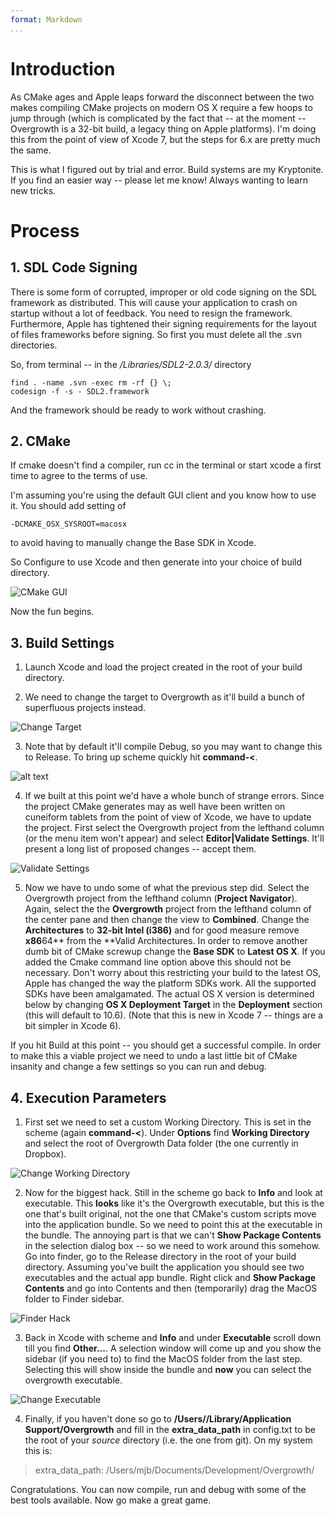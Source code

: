```yaml
---
format: Markdown
...
```


# Introduction 

As CMake ages and Apple leaps forward the disconnect between the two makes compiling CMake projects on modern OS X require a few hoops to jump through (which is complicated by the fact that -- at the moment -- Overgrowth is a 32-bit build, a legacy thing on Apple platforms).  I'm doing this from the point of view of Xcode 7, but the steps for 6.x are pretty much the same.

This is what I figured out by trial and error. Build systems are my Kryptonite.  If you find an easier way -- please let me know!  Always wanting to learn new tricks.

# Process

## 1. SDL Code Signing

There is some form of corrupted, improper or old code signing on the SDL framework as distributed.  This will cause your application to crash on startup without a lot of feedback.  You need to resign the framework.  Furthermore, Apple has tightened their signing requirements for the layout of files frameworks before signing.  So first you must delete all the .svn directories. 

So, from terminal -- in the <source base>*/Libraries/SDL2-2.0.3/* directory
	
	find . -name .svn -exec rm -rf {} \;
	codesign -f -s - SDL2.framework

And the framework should be ready to work without crashing.

## 2. CMake 

If cmake doesn't find a compiler, run cc in the terminal or start xcode a first time to agree to the terms of use.

I'm assuming you're using the default GUI client and you know how to use it. You should add setting of

	-DCMAKE_OSX_SYSROOT=macosx

to avoid having to manually change the Base SDK in Xcode.

So Configure to use Xcode and then generate into your choice of build directory.  

![CMake GUI](img/OSXCMake/1-OSXCMake-CMake.png)

Now the fun begins.

## 3. Build Settings

1. Launch Xcode and load the project created in the root of your build directory.

2. We need to change the target to Overgrowth as it'll build a bunch of superfluous projects instead.

![Change Target](img/OSXCMake/2-OSXCMake-Target.png)

3. Note that by default it'll compile Debug, so you may want to change this to Release.  To bring up scheme quickly hit **command-<**.

![alt text](img/OSXCMake/3-OSXCMake-Release.png)

4. If we built at this point we'd have a whole bunch of strange errors.  Since the project CMake generates may as well have been written on cuneiform tablets from the point of view of Xcode, we have to update the project.  First select the Overgrowth project from the lefthand column (or the menu item won't appear) and select **Editor|Validate Settings**.  It'll present a long list of proposed changes -- accept them.

![Validate Settings](img/OSXCMake/5-OSXCMake-Validate.png)

5. Now we have to undo some of what the previous step did.  Select the Overgrowth project from the lefthand column (**Project Navigator**).  Again, select the the **Overgrowth** project from the lefthand column of the center pane and then change the view to **Combined**.  Change the **Architectures** to **32-bit Intel (i386)** and for good measure remove **x86**64** from the **Valid Architectures.  In order to remove another dumb bit of CMake screwup change the **Base SDK** to **Latest OS X**. If you added the Cmake command line option above this should not be necessary.
Don't worry about this restricting your build to the latest OS, Apple has changed the way the platform SDKs work.  All the supported SDKs have been amalgamated.  The actual OS X version is determined below by changing **OS X Deployment Target** in the **Deployment** section (this will default to 10.6).  (Note that this is new in Xcode 7 -- things are a bit simpler in Xcode 6).

If you hit Build at this point -- you should get a successful compile.  In order to make this a viable project we need to undo a last little bit of CMake insanity and change a few settings so you can run and debug.

## 4. Execution Parameters

1. First set we need to set a custom Working Directory. This is set in the scheme (again **command-<**).  Under **Options** find **Working Directory** and select the root of Overgrowth Data folder (the one currently in Dropbox).

![Change Working Directory](img/OSXCMake/7-OSXCMake-Working%20Directory.png)

2. Now for the biggest hack.  Still in the scheme go back to **Info** and look at executable.  This **looks** like it's the Overgrowth executable, but this is the one that's built original, not the one that CMake's custom scripts move into the application bundle.  So we need to point this at the executable in the bundle.  The annoying part is that we can't **Show Package Contents** in the selection dialog box -- so we need to work around this somehow.  Go into finder, go to the Release directory in the root of your build directory.  Assuming you've built the application you should see two executables and the actual app bundle. Right click and **Show Package Contents** and go into Contents and then (temporarily) drag the MacOS folder to Finder sidebar. 

![Finder Hack](img/OSXCMake/8-OSXCMake-Finder.png)

3.  Back in Xcode with scheme and **Info** and under **Executable** scroll down till you find **Other...**.  A selection window will come up and you show the sidebar (if you need to) to find the MacOS folder from the last step.  Selecting this will show inside the bundle and **now** you can select the overgrowth executable. 

![Change Executable](img/OSXCMake/9-OSXCMake-Executable.png)

4. Finally, if you haven't done so go to **/Users/*<username>*/Library/Application Support/Overgrowth** and fill in the **extra_data_path** in config.txt to be the root of your *source* directory (i.e. the one from git). On my system this is:

>	extra_data_path: /Users/mjb/Documents/Development/Overgrowth/

Congratulations.  You can now compile, run and debug with some of the best tools available.  Now go make a great game.
